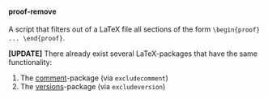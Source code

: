 #### proof-remove
A script that filters out of a LaTeX file all sections of the form `\begin{proof} ... \end{proof}`.

**[UPDATE]** There already exist several LaTeX-packages that have the same functionality:

1. The [comment](https://ctan.org/pkg/comment)-package (via `excludecomment`)
2. The [versions](https://ctan.org/pkg/versions)-package (via `excludeversion`)
